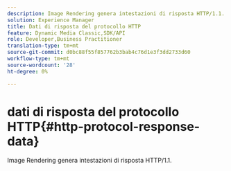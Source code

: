 ```yaml
---
description: Image Rendering genera intestazioni di risposta HTTP/1.1.
solution: Experience Manager
title: Dati di risposta del protocollo HTTP
feature: Dynamic Media Classic,SDK/API
role: Developer,Business Practitioner
translation-type: tm+mt
source-git-commit: d0bc88f55f857762b3bab4c76d1e3f3dd2733d60
workflow-type: tm+mt
source-wordcount: '28'
ht-degree: 0%

---
```



# dati di risposta del protocollo HTTP{#http-protocol-response-data}

Image Rendering genera intestazioni di risposta HTTP/1.1.

